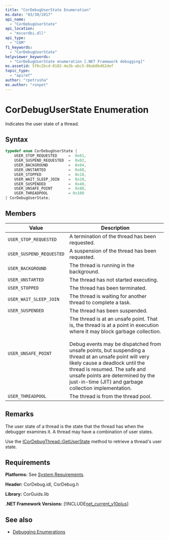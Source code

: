 ```yaml
---
title: "CorDebugUserState Enumeration"
ms.date: "03/30/2017"
api_name: 
  - "CorDebugUserState"
api_location: 
  - "mscordbi.dll"
api_type: 
  - "COM"
f1_keywords: 
  - "CorDebugUserState"
helpviewer_keywords: 
  - "CorDebugUserState enumeration [.NET Framework debugging]"
ms.assetid: 5f6c2bcd-8102-4e3b-abc5-86ab0bd62def
topic_type: 
  - "apiref"
author: "rpetrusha"
ms.author: "ronpet"
---
```

# CorDebugUserState Enumeration
Indicates the user state of a thread.  
  
## Syntax  
  
```cpp  
typedef enum CorDebugUserState {  
    USER_STOP_REQUESTED     =  0x01,  
    USER_SUSPEND_REQUESTED  =  0x02,  
    USER_BACKGROUND         =  0x04,  
    USER_UNSTARTED          =  0x08,  
    USER_STOPPED            =  0x10,  
    USER_WAIT_SLEEP_JOIN    =  0x20,  
    USER_SUSPENDED          =  0x40,  
    USER_UNSAFE_POINT       =  0x80,  
    USER_THREADPOOL         = 0x100  
} CorDebugUserState;  
```  
  
## Members  
  
|Value|Description|  
|-----------|-----------------|  
|`USER_STOP_REQUESTED`|A termination of the thread has been requested.|  
|`USER_SUSPEND_REQUESTED`|A suspension of the thread has been requested.|  
|`USER_BACKGROUND`|The thread is running in the background.|  
|`USER_UNSTARTED`|The thread has not started executing.|  
|`USER_STOPPED`|The thread has been terminated.|  
|`USER_WAIT_SLEEP_JOIN`|The thread is waiting for another thread to complete a task.|  
|`USER_SUSPENDED`|The thread has been suspended.|  
|`USER_UNSAFE_POINT`|The thread is at an unsafe point. That is, the thread is at a point in execution where it may block garbage collection.<br /><br /> Debug events may be dispatched from unsafe points, but suspending a thread at an unsafe point  will very likely cause a deadlock until the thread is resumed. The safe and unsafe points are determined by the just-in-time (JIT) and garbage collection implementation.|  
|`USER_THREADPOOL`|The thread is from the thread pool.|  
  
## Remarks  
 The user state of a thread is the state that the thread has when the debugger examines it. A thread may have a combination of user states.  
  
 Use the [ICorDebugThread::GetUserState](../../../../docs/framework/unmanaged-api/debugging/icordebugthread-getuserstate-method.md) method to retrieve a thread's user state.  
  
## Requirements  
 **Platforms:** See [System Requirements](../../../../docs/framework/get-started/system-requirements.md).  
  
 **Header:** CorDebug.idl, CorDebug.h  
  
 **Library:** CorGuids.lib  
  
 **.NET Framework Versions:** [!INCLUDE[net_current_v10plus](../../../../includes/net-current-v10plus-md.md)]  
  
## See also

- [Debugging Enumerations](../../../../docs/framework/unmanaged-api/debugging/debugging-enumerations.md)
